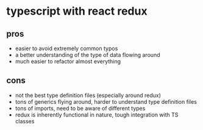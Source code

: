 # typescript with react redux

## pros
- easier to avoid extremely common typos
- a better understanding of the type of data flowing around
- much easier to refactor almost everything

## cons
- not the best type definition files (especially around redux)
- tons of generics flying around, harder to understand type definition files
- tons of imports, need to be aware of different types
- redux is inherently functional in nature, tough integration with TS classes